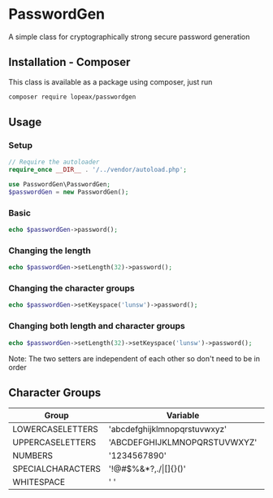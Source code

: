 # PasswordGen

A simple class for cryptographically strong secure password generation

## Installation - Composer
This class is available as a package using composer, just run
```bash
composer require lopeax/passwordgen
```

## Usage
### Setup
```php
// Require the autoloader
require_once __DIR__ . '/../vendor/autoload.php';

use PasswordGen\PasswordGen;
$passwordGen = new PasswordGen();
```
### Basic
```php
echo $passwordGen->password();
```

### Changing the length
```php
echo $passwordGen->setLength(32)->password();
```

### Changing the character groups
```php
echo $passwordGen->setKeyspace('lunsw')->password();
```

### Changing both length and character groups
```php
echo $passwordGen->setLength(32)->setKeyspace('lunsw')->password();
```
Note: The two setters are independent of each other so don't need to be in order

## Character Groups
| Group               | Variable                     | Letter |
|---------------------|------------------------------|--------|
| LOWERCASELETTERS    | 'abcdefghijklmnopqrstuvwxyz' | l      |
| UPPERCASELETTERS    | 'ABCDEFGHIJKLMNOPQRSTUVWXYZ' | u      |
| NUMBERS             | '1234567890'                 | n      |
| SPECIALCHARACTERS   | '!@#$%&*?,./\|[]{}()'        | s      |
| WHITESPACE          | ' '                          | w      |
